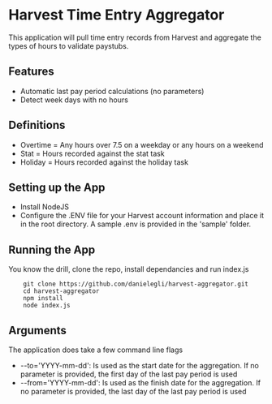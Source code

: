 # Harvest Time Entry Aggregator

This application will pull time entry records from Harvest and aggregate the types of hours to validate paystubs.

## Features

* Automatic last pay period calculations (no parameters)
* Detect week days with no hours

## Definitions

* Overtime = Any hours over 7.5 on a weekday or any hours on a weekend
* Stat = Hours recorded against the stat task
* Holiday = Hours recorded against the holiday task

## Setting up the App

* Install NodeJS
* Configure the .ENV file for your Harvest account information and place it in the root directory.  A sample .env is provided in the 'sample' folder.


## Running the App

You know the drill, clone the repo, install dependancies and run index.js

```
    git clone https://github.com/danielegli/harvest-aggregator.git
    cd harvest-aggregator
    npm install
    node index.js
```

## Arguments

The application does take a few command line flags

* --to='YYYY-mm-dd': Is used as the start date for the aggregation. If no parameter is provided, the first day of the last pay period is used
* --from='YYYY-mm-dd': Is used as the finish date for the aggregation. If no parameter is provided, the last day of the last pay period is used